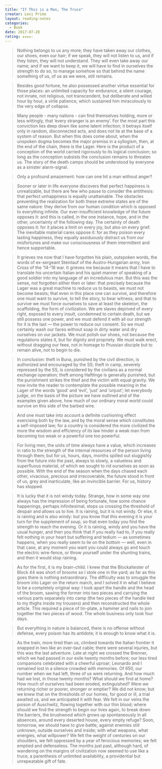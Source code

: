 ```yaml
---
title: "If This is a Man, The Truce"
creator: Levi Primo
layout: reading-notes
categories:
  - Book
date: 2017-07-28
rating: ★★★★☆
---
```


> Nothing belongs to us any more; they have taken away our clothes, our shoes, even our hair; if we speak, they will not listen to us, and if they listen, they will not understand. They will even take away our name; and if we want to keep it, we will have to find in ourselves the strength to do so, to manage somehow so that behind the name something of us, of us as we were, still remains.
 
> Besides good fortune, he also possessed another virtue essential for those places: an unlimited capacity for endurance, a silent courage, not innate, not religious, not transcendent, but deliberate and willed hour by hour, a virile patience, which sustained him miraculously to the very edge of collapse.
 
> Many people - many nations - can find themselves holding, more or less wittingly, that ‘every stranger is an enemy’. For the most part this conviction lies deep down like some latent infection; it betrays itself only in random, disconnected acts, and does not lie at the base of a system of reason. But when this does come about, when the unspoken dogma becomes the major premiss in a syllogism, then, at the end of the chain, there is the Lager. Here is the product of a conception of the world carried rigorously to its logical conclusion; so long as the conception subsists the conclusion remains to threaten us. The story of the death camps should be understood by everyone as a sinister alarm-signal.
 
> Only a profound amazement: how can one hit a man without anger?
 
> Sooner or later in life everyone discovers that perfect happiness is unrealizable, but there are few who pause to consider the antithesis: that perfect unhappiness is equally unattainable. The obstacles preventing the realization for both these extreme states are of the same nature: they derive from our human condition which is opposed to everything infinite. Our ever-insufficient knowledge of the future opposes it: and this is called, in the one instance, hope, and in the other, uncertainty of the following day. The certainty of death opposes it: for it places a limit on every joy, but also on every grief. The inevitable material cares oppose it: for as they poison every lasting happiness, they equally assiduously distract us from our misfortunes and make our consciousness of them intermittent and hence supportable.
 
> It grieves me now that I have forgotten his plain, outspoken words, the words of ex-sergeant Steinlauf of the Austro-Hungarian army, Iron Cross of the ‘14-‘18 war. It grieves me because it means that I have to translate his uncertain Italian and his quiet manner of speaking of a good soldier into my language of an incredulous man. But this was the sense, not forgotten either then or later: that precisely because the Lager was a great machine to reduce us to beasts, we must not become beasts; that even in this place one can survive, and therefore one must want to survive, to tell the story, to bear witness; and that to survive we must force ourselves to save at least the skeleton, the scaffolding, the form of civilization. We are slaves deprived of every right, exposed to every insult, condemned to certain death, but we still possess one power, and we must defend it with all our strength for it is the last — the power to reduce our consent. So we must certainly wash our faces without soap in dirty water and dry ourselves on our jackets. We must polish our shoes, not because the regulations states it, but for dignity and propriety. We must walk erect, without dragging our feee, not in homage to Prussian disciple but to remain alive, not to begin to die.
 
> In conclusion: theft in Buna, punished by the civil direction, is authorized and encouraged by the SS; theft in camp, severely repressed by the SS, is considered by the civilians as a normal exchange operation; theft among Haftlinge is generally punished, but the punishment strikes the thief and the victim with equal gravity. We now invite the reader to contemplate the possible meaning in the Lager of the words ‘good’ and ‘evil’, ‘just’ and ‘unjust’; let everybody judge, on the basis of the picture we have outlined and of the examples given above, how much of our ordinary moral world could survive on this side of the barbed wire.
 
> And one must take into account a definite cushioning effect exercising both by the law, and by the moral sense which constitutes a self-imposed law; for a country is considered the more civilized the more the wisdom and efficiency of its law hinder a weak man from becoming too weak or a powerful one too powerful.
 
> For living men, the units of time always have a value, which increases in ratio to the strength of the internal resources of the person living through them; but for us, hours, days, months spilled out sluggishly from the future into the past, always to slowly, a valueless and superfluous material, of which we sought to rid ourselves as soon as possible. With the end of the season when the days chased each other, vivacious, precious and irrecoverable, the future stood in front of us, grey and inarticulate, like an invincible barrier. For us, history has stopped.
 
> It is lucky that it is not windy today. Strange, how in some way one always has the impression of being fortunate, how some chance happenings, perhaps infinitesimal, stops us crossing the threshold of despair and allows us to live. It is raining, but it is not windy. Or else, it is raining and is also windy: but you know that this evening it is your turn for the supplement of soup, so that even today you find the strength to reach the evening. Or it is raining, windy and you have the usual hunger, and then you think that if you really had to, if you really felt nothing in your heart but suffering and tedium — as sometimes happens, when you really seem to lie on the bottom — well, even in that case, at any moment you want you could always go and touch the electric wire-fence, or throw yourself under the shunting trains, and then it would stop raining.
 
> As for the first, it is my brain-child. I knew that the Blockaltester of Block 44 was short of brooms so I stole one in the yard; as far as this goes there is nothing extraordinary. The difficulty was to smuggle the broom into Lager on the return march, and I solved it in what I believe to be a completely original way: I took apart the handle and the head of the broom, sawing the former into two pieces and carrying the various parts separately into camp (the two pieces of the handle tied to my thighs inside my trousers) and then reconstructed the whole article. This required a piece of tin-plate, a hammer and nails to join together the two pieces of wood. The whole business only took four days.
 
> But everything in nature is balanced, there is no offense without defense, every poison has its antidote; it is enough to know what it is.
 
> As the train, more tired than us, climbed towards the Italian frontier it snapped in two like an over-taut cable; there were several injuries, but this was the last adventure. Late at night we crossed the Brenner, which we had passed in our exile twenty months before; our less tired companions celebrated with a cheerful uproar; Leonardo and I remained lost in a silence crowded with memories. Of 650, our number when we had left, three of us were returning. And how much had we lost, in those twenty months? What should we find at home? How much of ourselves had been eroded, extinguished? Were we returning richer or poorer, stronger or emptier? We did not know; but we knew that on the thresholds of our homes, for good or ill, a trial awaited us, and we anticipated it with fear. We felt in our veins the poison of Auschwitz, flowing together with our thin blood; where should we find the strength to begin our lives again, to break down the barriers, the brushwood which grows up spontaneously in all absences, around every deserted house, every empty refuge? Soon, tomorrow, we should have to give battle, against enemies still unknown, outside ourselves and inside; with what weapons, what energies, what willpower? We felt the weight of centuries on our shoulders, we felt oppressed by a year of ferocious memories; we felt emptied and defenseless. The months just past, although hard, of wandering on the margins of civilization now seemed to use like a truce, a parenthesis of unlimited availability, a providential but unrepeatable gift of fate.